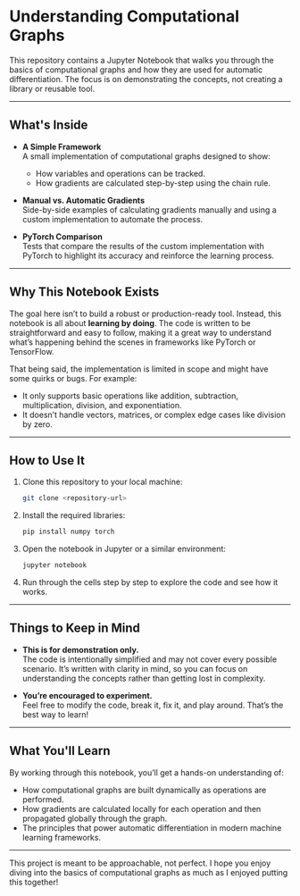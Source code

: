 # **Understanding Computational Graphs**

This repository contains a Jupyter Notebook that walks you through the basics of computational graphs and how they are used for automatic differentiation. The focus is on demonstrating the concepts, not creating a library or reusable tool.

---

## **What's Inside**

- **A Simple Framework**  
  A small implementation of computational graphs designed to show:
  - How variables and operations can be tracked.
  - How gradients are calculated step-by-step using the chain rule.

- **Manual vs. Automatic Gradients**  
  Side-by-side examples of calculating gradients manually and using a custom implementation to automate the process.

- **PyTorch Comparison**  
  Tests that compare the results of the custom implementation with PyTorch to highlight its accuracy and reinforce the learning process.

---

## **Why This Notebook Exists**

The goal here isn’t to build a robust or production-ready tool. Instead, this notebook is all about **learning by doing**. The code is written to be straightforward and easy to follow, making it a great way to understand what’s happening behind the scenes in frameworks like PyTorch or TensorFlow.

That being said, the implementation is limited in scope and might have some quirks or bugs. For example:
- It only supports basic operations like addition, subtraction, multiplication, division, and exponentiation.
- It doesn’t handle vectors, matrices, or complex edge cases like division by zero.

---

## **How to Use It**

1. Clone this repository to your local machine:
   ```bash
   git clone <repository-url>
   ```

2. Install the required libraries:
   ```bash
   pip install numpy torch
   ```

3. Open the notebook in Jupyter or a similar environment:
   ```bash
   jupyter notebook
   ```

4. Run through the cells step by step to explore the code and see how it works.

---

## **Things to Keep in Mind**

- **This is for demonstration only.**  
  The code is intentionally simplified and may not cover every possible scenario. It’s written with clarity in mind, so you can focus on understanding the concepts rather than getting lost in complexity.

- **You’re encouraged to experiment.**  
  Feel free to modify the code, break it, fix it, and play around. That’s the best way to learn!

---

## **What You'll Learn**

By working through this notebook, you’ll get a hands-on understanding of:
- How computational graphs are built dynamically as operations are performed.
- How gradients are calculated locally for each operation and then propagated globally through the graph.
- The principles that power automatic differentiation in modern machine learning frameworks.

---

This project is meant to be approachable, not perfect. I hope you enjoy diving into the basics of computational graphs as much as I enjoyed putting this together!
